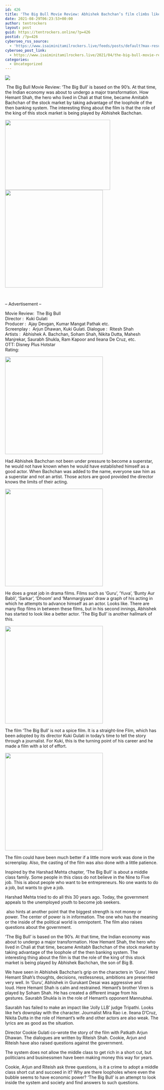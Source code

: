 ```yaml
---
id: 426
title: 'The Big Bull Movie Review: Abhishek Bachchan’s film climbs like a stock market'
date: 2021-08-29T06:23:53+00:00
author: tentrockers
layout: post
guid: https://tentrockers.online/?p=426
postid: /?p=426
cyberseo_rss_source:
  - 'https://www.isaiminitamilrockers.live/feeds/posts/default?max-results=150&start-index=1'
cyberseo_post_link:
  - https://www.isaiminitamilrockers.live/2021/04/the-big-bull-movie-review-abhishek.html
categories:
  - Uncategorized
---
```

<div class="media_block">
  <img src="https://1.bp.blogspot.com/-qbPK7Flczzs/YG82VE_frHI/AAAAAAAAArI/IaIb2cNdEZ4b9Cjuby7wvPYVUSD2uJWIwCLcBGAsYHQ/s72-w344-h230-c/WhatsApp_Image_2021-03-19_at_2.01_.56_PM_1000x667__571_855.jpg" class="media_thumbnail" />
</div>

<meta content="&nbsp; The Big Bull Movie Review: ‘The Big Bull’ is based on the 90’s.&nbsp;At that time, the Indian economy was about to undergo a major transformati..." name="twitter:description" />

  


<center>
</center>

  
<ins class="hb6d4c9baf5" data-affquery="/81dee8bcaf/b6d4c9baf5/?placementName=default" data-domain="//aaaaaco.com" data-height="0" data-width="0"></ins>

&nbsp;<span face="&quot;Source Sans Pro&quot;, &quot;Helvetica Neue&quot;, sans-serif">The Big Bull Movie Review: ‘The Big Bull’ is based on the 90’s.&nbsp;At that time, the Indian economy was about to undergo a major transformation.&nbsp;How Hemant Shah, the hero who lived in Chali at that time, became Amitabh Bachchan of the stock market by taking advantage of the loophole of the then banking system.&nbsp;The interesting thing about the film is that the role of the king of this stock market is being played by Abhishek Bachchan.</span><ins class="hb6d4c9baf5" data-affquery="/81dee8bcaf/b6d4c9baf5/?placementName=default" data-domain="//aaaaaco.com" data-height="0" data-width="0"></ins>

<ins class="hb6d4c9baf5" data-affquery="/81dee8bcaf/b6d4c9baf5/?placementName=default" data-domain="//aaaaaco.com" data-height="0" data-width="0"></ins>

<div class="separator">
  <a href="https://1.bp.blogspot.com/-qbPK7Flczzs/YG82VE_frHI/AAAAAAAAArI/IaIb2cNdEZ4b9Cjuby7wvPYVUSD2uJWIwCLcBGAsYHQ/s855/WhatsApp_Image_2021-03-19_at_2.01_.56_PM_1000x667__571_855.jpg"><img loading="lazy" border="0" data-original-height="571" data-original-width="855" height="230" src="https://1.bp.blogspot.com/-qbPK7Flczzs/YG82VE_frHI/AAAAAAAAArI/IaIb2cNdEZ4b9Cjuby7wvPYVUSD2uJWIwCLcBGAsYHQ/w344-h230/WhatsApp_Image_2021-03-19_at_2.01_.56_PM_1000x667__571_855.jpg" width="344" /></a>
</div>



<div class="separator">
  <a href="https://nayishayari.com/vanakkam-da-mapla-movie/" target="_blank" rel="noopener"><img border="0" data-original-height="166" data-original-width="800" src="https://1.bp.blogspot.com/-pguMr_Mtlcw/YG82aAcecFI/AAAAAAAAArM/at4xxL7EMi8mDeLsc_Lmd9ox9RjI9s42wCLcBGAsYHQ/s320/unnamed.gif" width="320" /></a>
</div>

<span face="&quot;Source Sans Pro&quot;, &quot;Helvetica Neue&quot;, sans-serif"><br /></span><ins class="hb6d4c9baf5" data-affquery="/81dee8bcaf/b6d4c9baf5/?placementName=default" data-domain="//aaaaaco.com" data-height="0" data-width="0"></ins><ins class="hb6d4c9baf5" data-affquery="/81dee8bcaf/b6d4c9baf5/?placementName=default" data-domain="//aaaaaco.com" data-height="0" data-width="0"></ins>

<span class="td-adspot-title">– Advertisement –</span><ins class="hb6d4c9baf5" data-affquery="/81dee8bcaf/b6d4c9baf5/?placementName=default" data-domain="//aaaaaco.com" data-height="0" data-width="0"></ins>

<ins class="hb6d4c9baf5" data-affquery="/81dee8bcaf/b6d4c9baf5/?placementName=default" data-domain="//aaaaaco.com" data-height="0" data-width="0"></ins>

Movie Review: &nbsp;The Big Bull  
Director : &nbsp;Kuki Gulati  
Producer : &nbsp;Ajay Devgan, Kumar Mangat Pathak etc.  
Screenplay :&nbsp; Arjun Dhawan, Kuki Gulati. Dialogue : &nbsp;Ritesh Shah  
Artists : &nbsp;Abhishek A. Bachchan, Soham Shah, Nikita Dutta, Mahesh Manjrekar, Saurabh Shukla, Ram Kapoor and Ileana De Cruz, etc.  
OTT: Disney Plus Hotstar  
Rating:&nbsp;<ins class="hb6d4c9baf5" data-affquery="/81dee8bcaf/b6d4c9baf5/?placementName=default" data-domain="//aaaaaco.com" data-height="0" data-width="0"></ins>

<div class="separator">
  <a href="https://aaaaaco.com/d4c26a5800/235ceaef16/?placementName=default" target="_blank" rel="noopener"><img border="0" data-original-height="166" data-original-width="800" src="https://1.bp.blogspot.com/-idK6a3xyXAY/YG82dqbW-JI/AAAAAAAAArQ/RyUkBfFslyYzqWRxZLZcgtC24rxi3HlJQCLcBGAsYHQ/s320/unnamed.gif" width="320" /></a>
</div>

Had Abhishek Bachchan not been under pressure to become a superstar, he would not have known when he would have established himself as a good actor. When Bachchan was added to the name, everyone saw him as a superstar and not an artist. Those actors are good provided the director knows the limits of their acting.<ins class="hb6d4c9baf5" data-affquery="/81dee8bcaf/b6d4c9baf5/?placementName=default" data-domain="//aaaaaco.com" data-height="0" data-width="0"></ins>

<div class="separator">
  <a href="https://aaaaaco.com/d4c26a5800/235ceaef16/?placementName=default" target="_blank" rel="noopener"><img border="0" data-original-height="166" data-original-width="800" src="https://1.bp.blogspot.com/-FvEFaC7rUew/YG82jd_AsJI/AAAAAAAAArU/WiRxvF2WoEsSdR8ETlgxZCiW_p6Djr8hACLcBGAsYHQ/s320/unnamed.gif" width="320" /></a>
</div>

He does a great job in drama films. Films such as ‘Guru’, ‘Yuva’, ‘Bunty Aur Babli’, ‘Sarkar’, ‘Dhoom’ and ‘Manmargiyaan’ draw a graph of his acting in which he attempts to advance himself as an actor. Looks like. There are many flop films in between these films, but in his second innings, Abhishek has started to look like a better actor. ‘The Big Bull’ is another hallmark of this.

<div class="separator">
  <a href="https://aaaaaco.com/d4c26a5800/235ceaef16/?placementName=default" target="_blank" rel="noopener"><img border="0" data-original-height="166" data-original-width="800" src="https://1.bp.blogspot.com/-rycXGbLVeww/YG82pNx9MrI/AAAAAAAAArY/4-Y_neX4QigIW4_H3MSuxKHBwIuyhYN5gCLcBGAsYHQ/s320/unnamed.gif" width="320" /></a>
</div>

<ins class="hb6d4c9baf5" data-affquery="/81dee8bcaf/b6d4c9baf5/?placementName=default" data-domain="//aaaaaco.com" data-height="0" data-width="0"></ins><ins class="hb6d4c9baf5" data-affquery="/81dee8bcaf/b6d4c9baf5/?placementName=default" data-domain="//aaaaaco.com" data-height="0" data-width="0"></ins>

The film ‘The Big Bull’ is not a spice film. It is a straight-line&nbsp;Flim, which has been adopted by its director Kuki Gulati in today’s time to tell the story through a journalist. For Kuki, this is the turning point of his career and he made a film with a lot of effort.

<div class="separator">
  <a href="https://aaaaaco.com/d4c26a5800/235ceaef16/?placementName=default" target="_blank" rel="noopener"><img border="0" data-original-height="166" data-original-width="800" src="https://1.bp.blogspot.com/-M_zhz223IjE/YG82uAnEbkI/AAAAAAAAArg/fNdkJW3JMtM2KuWblOQDq-B9NdP1Z-54ACLcBGAsYHQ/s320/unnamed.gif" width="320" /></a>
</div>

The film could have been much better if a little more work was done in the screenplay. Also, the casting of the film was also done with a little patience.

Inspired by the Harshad Mehta chapter, ‘The Big Bull’ is about a middle class family.&nbsp;Some people in this class do not believe in the Nine to Five job.&nbsp;This is about people who want to be entrepreneurs.&nbsp;No one wants to do a job, but wants to give a job.

Harshad Mehta tried to do all this 30 years ago.&nbsp;Today, the government appeals to the unemployed youth to become job seekers.

&nbsp;also hints at another point that the biggest strength is not money or power.&nbsp;The center of power is in information.&nbsp;The one who has the meaning or the inside of the political world is omnipotent.&nbsp;The film also raises questions about the government.

‘The Big Bull’ is based on the 90’s.&nbsp;At that time, the Indian economy was about to undergo a major transformation.&nbsp;How Hemant Shah, the hero who lived in Chali at that time, became Amitabh Bachchan of the stock market by taking advantage of the loophole of the then banking system.&nbsp;The interesting thing about the film is that the role of the king of this stock market is being played by Abhishek Bachchan, the son of Big B.

We have seen in Abhishek Bachchan’s grip on the characters in ‘Guru’.&nbsp;Here Hemant Shah’s thoughts, decisions, restlessness, ambitions are presented very well.&nbsp;In ‘Guru’, Abhishek in Gurukant Desai was aggressive and loud.&nbsp;Here Hemant Shah is calm and restrained.&nbsp;Hemant’s brother Viren is played by Soham Shah.&nbsp;He has created a different image from his gestures.&nbsp;Saurabh Shukla is in the role of Hemant’s opponent Mannubhai.

Saurabh has failed to make an impact like ‘Jolly LLB’ judge Tripathi.&nbsp;Looks like he’s downplay with the character.&nbsp;Journalist Mira Rao i.e. Ileana D’Cruz, Nikita Dutta in the role of Hemant’s wife and other actors are also weak.&nbsp;The lyrics are as good as the situation.

Director Cookie Gulati co-wrote the story of the film with Patkath Arjun Dhawan.&nbsp;The dialogues are written by Riteish Shah.&nbsp;Cookie, Arjun and Riteish have also raised questions against the government.

The system does not allow the middle class to get rich in a short cut, but politicians and businessmen have been making money this way for years.

Cookie, Arjun and Riteish ask three questions, is it a crime to adopt a middle class short cut and succeed in it?&nbsp;Why are there loopholes where even the bubble seems to have economic power?&nbsp;‘The Big Bull’ is an attempt to look inside the system and society and find answers to such questions.

<center>
</center>